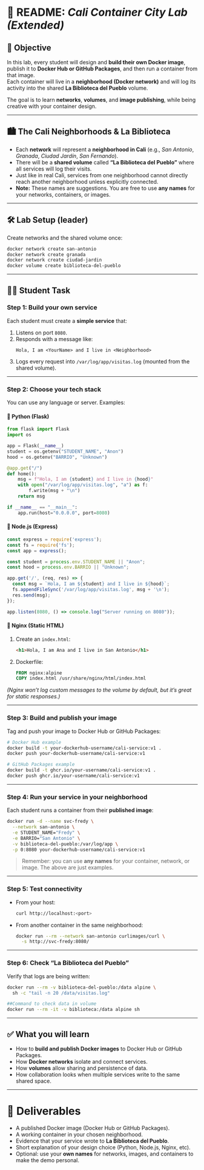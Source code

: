 # 📘 README: *Cali Container City Lab (Extended)*

## 🎯 Objective
In this lab, every student will design and **build their own Docker image**, publish it to **Docker Hub or GitHub Packages**, and then run a container from that image.  
Each container will live in a **neighborhood (Docker network)** and will log its activity into the shared **La Biblioteca del Pueblo** volume.

The goal is to learn **networks**, **volumes**, and **image publishing**, while being creative with your container design.

---

## 🏙️ The Cali Neighborhoods & La Biblioteca
- Each **network** will represent a **neighborhood in Cali** (e.g., *San Antonio*, *Granada*, *Ciudad Jardín*, *San Fernando*).  
- There will be a **shared volume** called **“La Biblioteca del Pueblo”** where all services will log their visits.  
- Just like in real Cali, services from one neighborhood cannot directly reach another neighborhood unless explicitly connected.  
- **Note:** These names are suggestions. You are free to use **any names** for your networks, containers, or images.  

---

## 🛠️ Lab Setup (leader)
Create networks and the shared volume once:

```bash
docker network create san-antonio
docker network create granada
docker network create ciudad-jardin
docker volume create biblioteca-del-pueblo
```

---

## 👩‍💻 Student Task

### Step 1: Build your own service
Each student must create a **simple service** that:
1. Listens on port `8080`.  
2. Responds with a message like:  
   ```
   Hola, I am <YourName> and I live in <Neighborhood>
   ```  
3. Logs every request into `/var/log/app/visitas.log` (mounted from the shared volume).  

---

### Step 2: Choose your tech stack
You can use any language or server. Examples:

#### 🔹 Python (Flask)
```python
from flask import Flask
import os

app = Flask(__name__)
student = os.getenv("STUDENT_NAME", "Anon")
hood = os.getenv("BARRIO", "Unknown")

@app.get("/")
def home():
    msg = f"Hola, I am {student} and I live in {hood}"
    with open("/var/log/app/visitas.log", "a") as f:
        f.write(msg + "\n")
    return msg

if __name__ == "__main__":
    app.run(host="0.0.0.0", port=8080)
```

#### 🔹 Node.js (Express)
```javascript
const express = require('express');
const fs = require('fs');
const app = express();

const student = process.env.STUDENT_NAME || "Anon";
const hood = process.env.BARRIO || "Unknown";

app.get('/', (req, res) => {
  const msg = `Hola, I am ${student} and I live in ${hood}`;
  fs.appendFileSync('/var/log/app/visitas.log', msg + '\n');
  res.send(msg);
});

app.listen(8080, () => console.log("Server running on 8080"));
```

#### 🔹 Nginx (Static HTML)
1. Create an `index.html`:
   ```html
   <h1>Hola, I am Ana and I live in San Antonio</h1>
   ```
2. Dockerfile:
   ```Dockerfile
   FROM nginx:alpine
   COPY index.html /usr/share/nginx/html/index.html
   ```

*(Nginx won’t log custom messages to the volume by default, but it’s great for static responses.)*

---

### Step 3: Build and publish your image
Tag and push your image to Docker Hub or GitHub Packages:

```bash
# Docker Hub example
docker build -t your-dockerhub-username/cali-service:v1 .
docker push your-dockerhub-username/cali-service:v1

# GitHub Packages example
docker build -t ghcr.io/your-username/cali-service:v1 .
docker push ghcr.io/your-username/cali-service:v1
```

---

### Step 4: Run your service in your neighborhood
Each student runs a container from their **published image**:

```bash
docker run -d --name svc-fredy \
  --network san-antonio \
  -e STUDENT_NAME="Fredy" \
  -e BARRIO="San Antonio" \
  -v biblioteca-del-pueblo:/var/log/app \
  -p 0:8080 your-dockerhub-username/cali-service:v1
```

> Remember: you can use **any names** for your container, network, or image. The above are just examples.

---

### Step 5: Test connectivity
- From your host:
  ```bash
  curl http://localhost:<port>
  ```
- From another container in the same neighborhood:
  ```bash
  docker run --rm --network san-antonio curlimages/curl \
    -s http://svc-fredy:8080/
  ```

---

### Step 6: Check “La Biblioteca del Pueblo”
Verify that logs are being written:

```bash
docker run --rm -v biblioteca-del-pueblo:/data alpine \
  sh -c "tail -n 20 /data/visitas.log"
```
```bash
##Command to check data in volume
docker run --rm -it -v biblioteca:/data alpine sh
```
---

## ✅ What you will learn
- How to **build and publish Docker images** to Docker Hub or GitHub Packages.  
- How **Docker networks** isolate and connect services.  
- How **volumes** allow sharing and persistence of data.  
- How collaboration looks when multiple services write to the same shared space.  

---

# 📌 Deliverables
- A published Docker image (Docker Hub or GitHub Packages).  
- A working container in your chosen neighborhood.  
- Evidence that your service wrote to **La Biblioteca del Pueblo**.  
- Short explanation of your design choice (Python, Node.js, Nginx, etc).  
- Optional: use your **own names** for networks, images, and containers to make the demo personal.  
